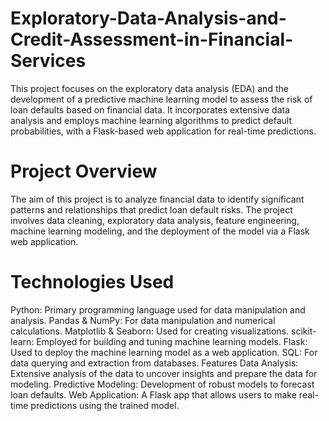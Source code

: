 # Exploratory-Data-Analysis-and-Credit-Assessment-in-Financial-Services
This project focuses on the exploratory data analysis (EDA) and the development of a predictive machine learning model to assess the risk of loan defaults based on financial data.
It incorporates extensive data analysis and employs machine learning algorithms to predict default probabilities, with a Flask-based web application for real-time predictions.

# Project Overview
The aim of this project is to analyze financial data to identify significant patterns and relationships that predict loan default risks. The project involves data cleaning, exploratory data analysis, feature engineering, machine learning modeling, and the deployment of the model via a Flask web application.

# Technologies Used
Python: Primary programming language used for data manipulation and analysis.
Pandas & NumPy: For data manipulation and numerical calculations.
Matplotlib & Seaborn: Used for creating visualizations.
scikit-learn: Employed for building and tuning machine learning models.
Flask: Used to deploy the machine learning model as a web application.
SQL: For data querying and extraction from databases.
Features
Data Analysis: Extensive analysis of the data to uncover insights and prepare the data for modeling.
Predictive Modeling: Development of robust models to forecast loan defaults.
Web Application: A Flask app that allows users to make real-time predictions using the trained model.
